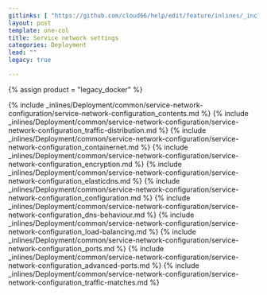 ```yaml
---
gitlinks: [ "https://github.com/cloud66/help/edit/feature/inlines/_includes/_inlines/Deployment/common/service-network-configuration/service-network-configuration_contents.md", "https://github.com/cloud66/help/edit/feature/inlines/_includes/_inlines/Deployment/common/service-network-configuration/service-network-configuration_traffic-distribution.md", "https://github.com/cloud66/help/edit/feature/inlines/_includes/_inlines/Deployment/common/service-network-configuration/service-network-configuration_containernet.md", "https://github.com/cloud66/help/edit/feature/inlines/_includes/_inlines/Deployment/common/service-network-configuration/service-network-configuration_encryption.md", "https://github.com/cloud66/help/edit/feature/inlines/_includes/_inlines/Deployment/common/service-network-configuration/service-network-configuration_elasticdns.md", "https://github.com/cloud66/help/edit/feature/inlines/_includes/_inlines/Deployment/common/service-network-configuration/service-network-configuration_configuration.md", "https://github.com/cloud66/help/edit/feature/inlines/_includes/_inlines/Deployment/common/service-network-configuration/service-network-configuration_dns-behaviour.md", "https://github.com/cloud66/help/edit/feature/inlines/_includes/_inlines/Deployment/common/service-network-configuration/service-network-configuration_load-balancing.md", "https://github.com/cloud66/help/edit/feature/inlines/_includes/_inlines/Deployment/common/service-network-configuration/service-network-configuration_ports.md", "https://github.com/cloud66/help/edit/feature/inlines/_includes/_inlines/Deployment/common/service-network-configuration/service-network-configuration_advanced-ports.md", "https://github.com/cloud66/help/edit/feature/inlines/_includes/_inlines/Deployment/common/service-network-configuration/service-network-configuration_traffic-matches.md" ]
layout: post
template: one-col
title: Service network settings
categories: Deployment
lead: ""
legacy: true

---
```

{% assign product = "legacy_docker" %}

{% include _inlines/Deployment/common/service-network-configuration/service-network-configuration_contents.md %}
{% include _inlines/Deployment/common/service-network-configuration/service-network-configuration_traffic-distribution.md %}
{% include _inlines/Deployment/common/service-network-configuration/service-network-configuration_containernet.md %}
{% include _inlines/Deployment/common/service-network-configuration/service-network-configuration_encryption.md %}
{% include _inlines/Deployment/common/service-network-configuration/service-network-configuration_elasticdns.md %}
{% include _inlines/Deployment/common/service-network-configuration/service-network-configuration_configuration.md %}
{% include _inlines/Deployment/common/service-network-configuration/service-network-configuration_dns-behaviour.md %}
{% include _inlines/Deployment/common/service-network-configuration/service-network-configuration_load-balancing.md %}
{% include _inlines/Deployment/common/service-network-configuration/service-network-configuration_ports.md %}
{% include _inlines/Deployment/common/service-network-configuration/service-network-configuration_advanced-ports.md %}
{% include _inlines/Deployment/common/service-network-configuration/service-network-configuration_traffic-matches.md %}
